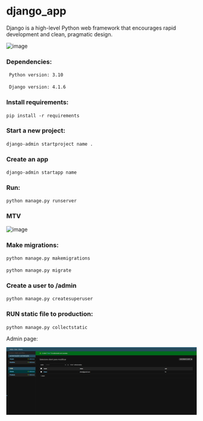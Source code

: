 # django_app
Django is a high-level Python web framework that encourages rapid development and clean, pragmatic design.

![image](https://user-images.githubusercontent.com/88283829/218598793-ea1c51ca-6d41-4ced-8e93-b21ac85640fa.png)



### Dependencies:
     Python version: 3.10

     Django version: 4.1.6


### Install requirements:

    pip install -r requirements


### Start a new project:

    django-admin startproject name .

### Create an app

    django-admin startapp name


### Run:

    python manage.py runserver


### MTV

![image](https://user-images.githubusercontent.com/88283829/218598747-cd24dc32-9057-4871-8c7b-7560d8d1a877.png)


### Make migrations:

    python manage.py makemigrations

    python manage.py migrate

### Create a user to /admin

    python manage.py createsuperuser


### RUN static file to production:

    python manage.py collectstatic

Admin page:

![img.png](img.png)